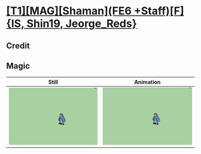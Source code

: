 # [\[T1\]\[MAG\]\[Shaman\]\(FE6 +Staff\)\[F\]{IS, Shin19, Jeorge_Reds}](../)

## Credit


	
## Magic

| Still | Animation |
| :---: | :-------: |
| ![Magic still](./Magic_000.png) | ![Magic animation](./Magic.gif) |
